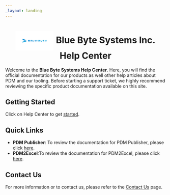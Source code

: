```yaml
---
_layout: landing
---
```


# <div align="center"> <img src="/images/logo.png" width="120" height="60" style="vertical-align:middle;"/> Blue Byte Systems Inc. Help Center
</div>

Welcome to the **Blue Byte Systems Help Center**. Here, you will find the official documentation for our products as well other help articles about PDM and our tooling. Before starting a support ticket, we highly recommend reviewing the specific product documentation available on this site.

## Getting Started 
Click on Help Center to get [started](../src/introduction.html).

## Quick Links

- **PDM Publisher**: To review the documentation for PDM Publisher, please click [here](../src/pdmconverttaskextended.html).
- **PDM2Excel**:To review the documentation for PDM2Excel, please click [here](../src/pdm2excel.html).


## Contact Us

For more information or to contact us, please refer to the [Contact Us](https://bluebyte.biz/contact) page.
